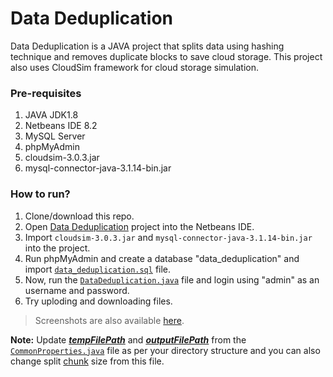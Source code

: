 # Data Deduplication
Data Deduplication is a JAVA project that splits data using hashing technique and removes duplicate blocks to save cloud storage. This project also uses CloudSim framework for cloud storage simulation.

### Pre-requisites
1. JAVA JDK1.8
2. Netbeans IDE 8.2
3. MySQL Server
4. phpMyAdmin
5. cloudsim-3.0.3.jar
6. mysql-connector-java-3.1.14-bin.jar

### How to run?
1. Clone/download this repo.
2. Open [Data Deduplication](/Data%20Deduplication) project into the Netbeans IDE.
3. Import `cloudsim-3.0.3.jar` and `mysql-connector-java-3.1.14-bin.jar` into the project.
4. Run phpMyAdmin and create a database "data_deduplication" and import [`data_deduplication.sql`](/db/data_deduplication.sql) file.
5. Now, run the [`DataDeduplication.java`](/Data%20Deduplication/src/data/deduplication/DataDeduplication.java) file and login using "admin" as an username and password.
6. Try uploding and downloading files.

> Screenshots are also available [here](/Screenshots).

**Note:** Update [***tempFilePath***](/Data%20Deduplication/src/utils/CommonProperties.java#L4) and [***outputFilePath***](/Data%20Deduplication/src/utils/CommonProperties.java#L5) from the [`CommonProperties.java`](/Data%20Deduplication/src/utils/CommonProperties.java) file as per your directory structure and you can also change split [chunk](/Data%20Deduplication/src/utils/CommonProperties.java#L6) size from this file.
